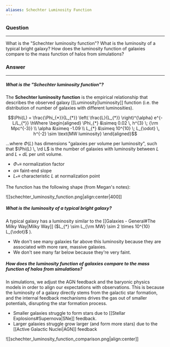 ```yaml
---
aliases: Schechter Luminosity Function
---
```

### Question
---
What is the "Schechter luminosity function"? What is the luminosity of a typical bright galaxy? How does the luminosity function of galaxies compare to the mass function of halos from simulations?

### Answer
---
##### What is the "Schechter luminosity function"?

The **Schechter luminosity function** is the empirical relationship that describes the observed galaxy [[Luminosity|luminosity]] function (i.e. the distribution of number of galaxies with different luminosities). 

$$\Phi(L) = \frac{\Phi_{*}}{L_{*}} \left( \frac{L}{L_{*}} \right)^{\alpha} e^{-L/L_{*}} \hWhere 
\begin{aligned}
	\Phi_{*} &\simeq 0.02 \, h^{3} \; {\rm Mpc^{-3}} \\
	\alpha &\simeq -1.09 \\
	L_{*} &\simeq 10^{10} \; L_{\odot} \, h^{-2} \sim \text{MW luminosity}
\end{aligned}$$

...where $\Phi(L)$ has dimensions "galaxies per volume per luminosity", such that $\Phi(L) \, \rd L$ is the number of galaxies with luminosity between $L$ and $L+dL$ per unit volume.
-  $\Phi_{*} \equiv$ normalization factor
- $\alpha \equiv$  faint-end slope 
- $L_{*} \equiv$ characteristic $L$ at normalization point

The function has the following shape (from Megan's notes):

![[schechter_luminosity_function.png|align:center|400]]


##### What is the luminosity of a typical bright galaxy?

A typical galaxy has a luminosity similar to the [[Galaxies - General#The Milky Way|Milky Way]] ($L_{*} \sim L_{\rm MW} \sim 2 \times 10^{10} L_{\odot}$ ). 
- We don't see many galaxies far above this luminosity because they are associated with more rare, massive galaxies. 
- We don't see many far below because they're very faint.

##### How does the luminosity function of galaxies compare to the mass function of halos from simulations?

In simulations, we adjust the AGN feedback and the baryonic physics models in order to align our expectations with observations. This is because the luminosity of a galaxy directly stems from the galactic star formation, and the internal feedback mechanisms drives the gas out of smaller potentials, disrupting the star formation process.

- Smaller galaxies struggle to form stars due to [[Stellar Explosions#Supernova|SNe]] feedback.
- Larger galaxies struggle grow larger (and form more stars) due to the [[Active Galactic Nuclei|AGN]] feedback

![[schechter_luminosity_function_comparison.png|align:center]]

